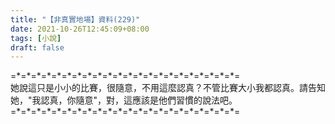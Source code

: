 ```yaml
---
title: "【非真實地場】資料(229)"
date: 2021-10-26T12:45:09+08:00
tags: [小說]
draft: false
---
```


=\*=\*=\*=\*=\*=\*=\*=\*=\*=\*=\*=\*=\*=\*=\*=\*=\*=\*=\*=\*=\*=\*=  
她說這只是小小的比賽，很隨意，不用這麼認真？不管比賽大小我都認真。請告知她，"我認真，你隨意"，對，這應該是他們習慣的說法吧。  
=\*=\*=\*=\*=\*=\*=\*=\*=\*=\*=\*=\*=\*=\*=\*=\*=\*=\*=\*=\*=\*=\*=  